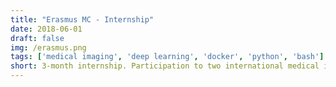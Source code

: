```yaml
---
title: "Erasmus MC - Internship"
date: 2018-06-01
draft: false
img: /erasmus.png
tags: ['medical imaging', 'deep learning', 'docker', 'python', 'bash']
short: 3-month internship. Participation to two international medical imaging challenges. 
---
```

